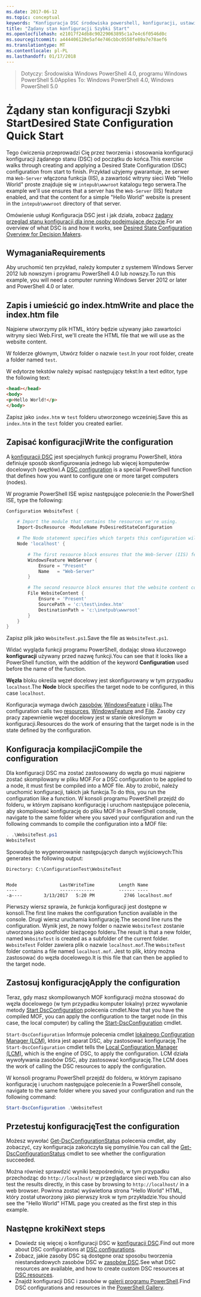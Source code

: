 ```yaml
---
ms.date: 2017-06-12
ms.topic: conceptual
keywords: "Konfiguracja DSC środowiska powershell, konfiguracji, ustawienia"
title: "Żądany stan konfiguracji Szybki Start"
ms.openlocfilehash: e21017f24db8c90229063895c1a7e4c6f0546d0c
ms.sourcegitcommit: a444406120e5af4e746cbbc0558fe89a7e78aef6
ms.translationtype: MT
ms.contentlocale: pl-PL
ms.lasthandoff: 01/17/2018
---
```

> <span data-ttu-id="9266a-103">Dotyczy: Środowiska Windows PowerShell 4.0, programu Windows PowerShell 5.0</span><span class="sxs-lookup"><span data-stu-id="9266a-103">Applies To: Windows PowerShell 4.0, Windows PowerShell 5.0</span></span>

# <a name="desired-state-configuration-quick-start"></a><span data-ttu-id="9266a-104">Żądany stan konfiguracji Szybki Start</span><span class="sxs-lookup"><span data-stu-id="9266a-104">Desired State Configuration Quick Start</span></span>

<span data-ttu-id="9266a-105">Tego ćwiczenia przeprowadzi Cię przez tworzenia i stosowania konfiguracji konfiguracji żądanego stanu (DSC) od początku do końca.</span><span class="sxs-lookup"><span data-stu-id="9266a-105">This exercise walks through creating and applying a Desired State Configuration (DSC) configuration from start to finish.</span></span>
<span data-ttu-id="9266a-106">Przykład użyjemy gwarantuje, że serwer ma `Web-Server` włączona funkcja (IIS), a zawartość witryny sieci Web "Hello World" proste znajduje się w `intepub\wwwroot` katalogu tego serwera.</span><span class="sxs-lookup"><span data-stu-id="9266a-106">The example we'll use ensures that a server has the `Web-Server` (IIS) feature enabled, and that the content for a simple "Hello World" website is present in the `intepub\wwwroot` directory of that server.</span></span>

<span data-ttu-id="9266a-107">Omówienie usługi Konfiguracja DSC jest i jak działa, zobacz [żądany przegląd stanu konfiguracji dla inne osoby podejmujące decyzje](decisionMaker.md).</span><span class="sxs-lookup"><span data-stu-id="9266a-107">For an overview of what DSC is and how it works, see [Desired State Configuration Overview for Decision Makers](decisionMaker.md).</span></span>

## <a name="requirements"></a><span data-ttu-id="9266a-108">Wymagania</span><span class="sxs-lookup"><span data-stu-id="9266a-108">Requirements</span></span>

<span data-ttu-id="9266a-109">Aby uruchomić ten przykład, należy komputer z systemem Windows Server 2012 lub nowszym i programu PowerShell 4.0 lub nowszy.</span><span class="sxs-lookup"><span data-stu-id="9266a-109">To run this example, you will need a computer running Windows Server 2012 or later and PowerShell 4.0 or later.</span></span>

## <a name="write-and-place-the-indexhtm-file"></a><span data-ttu-id="9266a-110">Zapis i umieścić go index.htm</span><span class="sxs-lookup"><span data-stu-id="9266a-110">Write and place the index.htm file</span></span>

<span data-ttu-id="9266a-111">Najpierw utworzymy plik HTML, który będzie używany jako zawartości witryny sieci Web.</span><span class="sxs-lookup"><span data-stu-id="9266a-111">First, we'll create the HTML file that we will use as the website content.</span></span>

<span data-ttu-id="9266a-112">W folderze głównym, Utwórz folder o nazwie `test`.</span><span class="sxs-lookup"><span data-stu-id="9266a-112">In your root folder, create a folder named `test`.</span></span>

<span data-ttu-id="9266a-113">W edytorze tekstów należy wpisać następujący tekst:</span><span class="sxs-lookup"><span data-stu-id="9266a-113">In a text editor, type the following text:</span></span>

```html
<head></head>
<body>
<p>Hello World!</p>
</body>
```

<span data-ttu-id="9266a-114">Zapisz jako `index.htm` w `test` folderu utworzonego wcześniej.</span><span class="sxs-lookup"><span data-stu-id="9266a-114">Save this as `index.htm` in the `test` folder you created earlier.</span></span> 

## <a name="write-the-configuration"></a><span data-ttu-id="9266a-115">Zapisać konfiguracji</span><span class="sxs-lookup"><span data-stu-id="9266a-115">Write the configuration</span></span>

<span data-ttu-id="9266a-116">A [konfiguracji DSC](configurations.md) jest specjalnych funkcji programu PowerShell, która definiuje sposób skonfigurowania jednego lub więcej komputerów docelowych (węzłów).</span><span class="sxs-lookup"><span data-stu-id="9266a-116">A [DSC configuration](configurations.md) is a special PowerShell function that defines how you want to configure one or more target computers (nodes).</span></span>

<span data-ttu-id="9266a-117">W programie PowerShell ISE wpisz następujące polecenie:</span><span class="sxs-lookup"><span data-stu-id="9266a-117">In the PowerShell ISE, type the following:</span></span>

```powershell
Configuration WebsiteTest {

    # Import the module that contains the resources we're using.
    Import-DscResource -ModuleName PsDesiredStateConfiguration

    # The Node statement specifies which targets this configuration will be applied to.
    Node 'localhost' {

        # The first resource block ensures that the Web-Server (IIS) feature is enabled.
        WindowsFeature WebServer {
            Ensure = "Present"
            Name   = "Web-Server"
        }

        # The second resource block ensures that the website content copied to the website root folder.
        File WebsiteContent {
            Ensure = 'Present'
            SourcePath = 'c:\test\index.htm'
            DestinationPath = 'c:\inetpub\wwwroot'
        }
    }
}
```

<span data-ttu-id="9266a-118">Zapisz plik jako `WebsiteTest.ps1`.</span><span class="sxs-lookup"><span data-stu-id="9266a-118">Save the file as `WebsiteTest.ps1`.</span></span>

<span data-ttu-id="9266a-119">Widać wygląda funkcji programu PowerShell, dodając słowa kluczowego **konfiguracji** używany przed nazwę funkcji.</span><span class="sxs-lookup"><span data-stu-id="9266a-119">You can see that it looks like a PowerShell function, with the addition of the keyword **Configuration** used before the name of the function.</span></span>

<span data-ttu-id="9266a-120">**Węzła** bloku określa węzeł docelowy jest skonfigurowany w tym przypadku `localhost`.</span><span class="sxs-lookup"><span data-stu-id="9266a-120">The **Node** block specifies the target node to be configured, in this case `localhost`.</span></span>

<span data-ttu-id="9266a-121">Konfiguracja wymaga dwóch [zasobów](resources.md), [WindowsFeature](windowsFeatureResource.md) i [pliku](fileResource.md).</span><span class="sxs-lookup"><span data-stu-id="9266a-121">The configuration calls two [resources](resources.md), [WindowsFeature](windowsFeatureResource.md) and [File](fileResource.md).</span></span>
<span data-ttu-id="9266a-122">Zasoby czy pracy zapewnienie węzeł docelowy jest w stanie określonym w konfiguracji.</span><span class="sxs-lookup"><span data-stu-id="9266a-122">Resources do the work of ensuring that the target node is in the state defined by the configuration.</span></span>

## <a name="compile-the-configuration"></a><span data-ttu-id="9266a-123">Konfiguracja kompilacji</span><span class="sxs-lookup"><span data-stu-id="9266a-123">Compile the configuration</span></span>

<span data-ttu-id="9266a-124">Dla konfiguracji DSC ma zostać zastosowany do węzła go musi najpierw zostać skompilowany w pliku MOF.</span><span class="sxs-lookup"><span data-stu-id="9266a-124">For a DSC configuration to be applied to a node, it must first be compiled into a MOF file.</span></span>
<span data-ttu-id="9266a-125">Aby to zrobić, należy uruchomić konfiguracji, takich jak funkcja.</span><span class="sxs-lookup"><span data-stu-id="9266a-125">To do this, you run the configuration like a function.</span></span>
<span data-ttu-id="9266a-126">W konsoli programu PowerShell przejdź do folderu, w którym zapisano konfigurację i uruchom następujące polecenia, aby skompilować konfigurację do pliku MOF:</span><span class="sxs-lookup"><span data-stu-id="9266a-126">In a PowerShell console, navigate to the same folder where you saved your configuration and run the following commands to compile the configuration into a MOF file:</span></span>

```powershell
. .\WebsiteTest.ps1
WebsiteTest
```

<span data-ttu-id="9266a-127">Spowoduje to wygenerowanie następujących danych wyjściowych:</span><span class="sxs-lookup"><span data-stu-id="9266a-127">This generates the following output:</span></span>

```
Directory: C:\ConfigurationTest\WebsiteTest


Mode                LastWriteTime         Length Name
----                -------------         ------ ----
-a----        3/13/2017   5:20 PM           2746 localhost.mof
```

<span data-ttu-id="9266a-128">Pierwszy wiersz sprawia, że funkcja konfiguracji jest dostępne w konsoli.</span><span class="sxs-lookup"><span data-stu-id="9266a-128">The first line makes the configuration function available in the console.</span></span>
<span data-ttu-id="9266a-129">Drugi wiersz uruchamia konfigurację.</span><span class="sxs-lookup"><span data-stu-id="9266a-129">The second line runs the configuration.</span></span>
<span data-ttu-id="9266a-130">Wynik jest, że nowy folder o nazwie `WebsiteTest` zostanie utworzona jako podfolder bieżącego folderu.</span><span class="sxs-lookup"><span data-stu-id="9266a-130">The result is that a new folder, named `WebsiteTest` is created as a subfolder of the current folder.</span></span>
<span data-ttu-id="9266a-131">`WebsiteTest` Folder zawiera plik o nazwie `localhost.mof`.</span><span class="sxs-lookup"><span data-stu-id="9266a-131">The `WebsiteTest` folder contains a file named `localhost.mof`.</span></span>
<span data-ttu-id="9266a-132">Jest to plik, który można zastosować do węzła docelowego.</span><span class="sxs-lookup"><span data-stu-id="9266a-132">It is this file that can then be applied to the target node.</span></span>

## <a name="apply-the-configuration"></a><span data-ttu-id="9266a-133">Zastosuj konfigurację</span><span class="sxs-lookup"><span data-stu-id="9266a-133">Apply the configuration</span></span>

<span data-ttu-id="9266a-134">Teraz, gdy masz skompilowanych MOF konfiguracji można stosować do węzła docelowego (w tym przypadku komputer lokalny) przez wywołanie metody [Start DscConfiguration](/reference/5.1/PSDesiredStateConfiguration/Start-DscConfiguration) polecenia cmdlet.</span><span class="sxs-lookup"><span data-stu-id="9266a-134">Now that you have the compiled MOF, you can apply the configuration to the target node (in this case, the local computer) by calling the [Start-DscConfiguration](/reference/5.1/PSDesiredStateConfiguration/Start-DscConfiguration) cmdlet.</span></span>

<span data-ttu-id="9266a-135">`Start-DscConfiguration` Informuje polecenia cmdlet [lokalnego Configuration Manager (LCM)](metaConfig.md), która jest aparat DSC, aby zastosować konfigurację.</span><span class="sxs-lookup"><span data-stu-id="9266a-135">The `Start-DscConfiguration` cmdlet tells the [Local Configuration Manager (LCM)](metaConfig.md), which is the engine of DSC, to apply the configuration.</span></span>
<span data-ttu-id="9266a-136">LCM działa wywoływania zasobów DSC, aby zastosować konfigurację.</span><span class="sxs-lookup"><span data-stu-id="9266a-136">The LCM does the work of calling the DSC resources to apply the configuration.</span></span>

<span data-ttu-id="9266a-137">W konsoli programu PowerShell przejdź do folderu, w którym zapisano konfigurację i uruchom następujące polecenie:</span><span class="sxs-lookup"><span data-stu-id="9266a-137">In a PowerShell console, navigate to the same folder where you saved your configuration and run the following command:</span></span>

```powershell
Start-DscConfiguration .\WebsiteTest
```

## <a name="test-the-configuration"></a><span data-ttu-id="9266a-138">Przetestuj konfigurację</span><span class="sxs-lookup"><span data-stu-id="9266a-138">Test the configuration</span></span>

<span data-ttu-id="9266a-139">Możesz wywołać [Get-DscConfigurationStatus](/reference/5.1/PSDesiredStateConfiguration/Get-DscConfigurationStatus) polecenia cmdlet, aby zobaczyć, czy konfiguracja zakończyła się pomyślnie.</span><span class="sxs-lookup"><span data-stu-id="9266a-139">You can call the [Get-DscConfigurationStatus](/reference/5.1/PSDesiredStateConfiguration/Get-DscConfigurationStatus) cmdlet to see whether the configuration succeeded.</span></span> 

<span data-ttu-id="9266a-140">Można również sprawdzić wyniki bezpośrednio, w tym przypadku przechodząc do `http://localhost/` w przeglądarce sieci web.</span><span class="sxs-lookup"><span data-stu-id="9266a-140">You can also test the results directly, in this case by browsing to `http://localhost/` in a web browser.</span></span>
<span data-ttu-id="9266a-141">Powinna zostać wyświetlona strona "Hello World" HTML, który został utworzony jako pierwszy krok w tym przykładzie.</span><span class="sxs-lookup"><span data-stu-id="9266a-141">You should see the "Hello World" HTML page you created as the first step in this example.</span></span>

## <a name="next-steps"></a><span data-ttu-id="9266a-142">Następne kroki</span><span class="sxs-lookup"><span data-stu-id="9266a-142">Next steps</span></span>

- <span data-ttu-id="9266a-143">Dowiedz się więcej o konfiguracji DSC w [konfiguracji DSC](configurations.md).</span><span class="sxs-lookup"><span data-stu-id="9266a-143">Find out more about DSC configurations at [DSC configurations](configurations.md).</span></span>
- <span data-ttu-id="9266a-144">Zobacz, jakie zasoby DSC są dostępne oraz sposobu tworzenia niestandardowych zasobów DSC w [zasobów DSC](resources.md).</span><span class="sxs-lookup"><span data-stu-id="9266a-144">See what DSC resources are available, and how to create custom DSC resources at [DSC resources](resources.md).</span></span>
- <span data-ttu-id="9266a-145">Znajdź konfiguracji DSC i zasobów w [galerii programu PowerShell](https://www.powershellgallery.com/).</span><span class="sxs-lookup"><span data-stu-id="9266a-145">Find DSC configurations and resources in the [PowerShell Gallery](https://www.powershellgallery.com/).</span></span>



